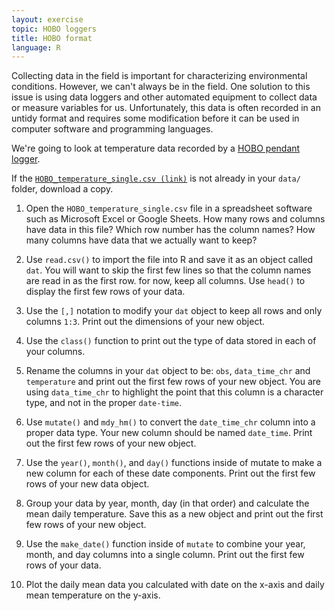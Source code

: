 ```yaml
---
layout: exercise
topic: HOBO loggers
title: HOBO format
language: R
---
```


Collecting data in the field is important for characterizing environmental conditions. However, we can't always be in the field. One solution to this issue is using data loggers and other automated equipment to collect data or measure variables for us. Unfortunately, this data is often recorded in an untidy format and requires some modification before it can be used in computer software and programming languages. 

We're going to look at temperature data recorded by a [HOBO pendant logger](https://www.onsetcomp.com/products/data-loggers/ua-001-64). 

If the [`HOBO_temperature_single.csv (link)`](https://jpomz.github.io/ENVS396-FA-2024/data/HOBO_temperature_single.csv) is not already in your `data/` folder, download a copy.

1. Open the `HOBO_temperature_single.csv` file in a spreadsheet software such as Microsoft Excel or Google Sheets. How many rows and columns have data in this file? Which row number has the column names? How many columns have data that we actually want to keep?  

2. Use `read.csv()` to import the file into R and save it as an object called `dat`. You will want to skip the first few lines so that the column names are read in as the first row. for now, keep all columns. Use `head()` to display the first few rows of your data. 

3. Use the `[,]` notation to modify your `dat` object to keep all rows and only columns `1:3`. Print out the dimensions of your new object. 

4. Use the `class()` function to print out the type of data stored in each of your columns.  

5. Rename the columns in your `dat` object to be: `obs`, `data_time_chr` and `temperature` and print out the first few rows of your new object. You are using `data_time_chr` to highlight the point that this column is a character type, and not in the proper `date-time`.

6. Use `mutate()` and `mdy_hm()` to convert the `date_time_chr` column into a proper data type. Your new column should be named `date_time`. Print out the first few rows of your new object. 

7. Use the `year()`, `month()`, and `day()` functions inside of mutate to make a new column for each of these date components. Print out the first few rows of your new data object. 

8. Group your data by year, month, day (in that order) and calculate the mean daily temperature. Save this as a new object and print out the first few rows of your new object. 

9. Use the `make_date()` function inside of `mutate` to combine your year, month, and day columns into a single column. Print out the first few rows of your data. 

10. Plot the daily mean data you calculated with date on the x-axis and daily mean temperature on the y-axis. 

